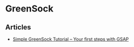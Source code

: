 # GreenSock

## Articles
* [Simple GreenSock Tutorial – Your first steps with GSAP](https://ihatetomatoes.net/simple-greensock-tutorial-your-first-steps-with-gsap/)
